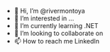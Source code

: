 - 👋 Hi, I’m @rivermontoya
- 👀 I’m interested in ...
- 🌱 I’m currently learning .NET
- 💞️ I’m looking to collaborate on
- 📫 How to reach me LinkedIn

<!---
rivermontoya/rivermontoya is a ✨ special ✨ repository because its `README.md` (this file) appears on your GitHub profile.
You can click the Preview link to take a look at your changes.
--->
